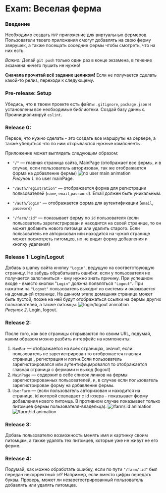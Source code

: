 # Exam: Веселая ферма

### Введение
Необходимо создать `MVP` приложение для виртуальных фермеров. Пользователи твоего приложения смогут добавлять на свою ферму зверушек, а также посещать соседние фермы чтобы смотреть, что на них есть.
<!-- Старайся применить по максимуму все изученные конвенции и стандарты. -->

*Важно:*
Делай `git push` только один раз в конце экзамена, в течение экзамена ничего пушить не нужно!

**Сначала прочитай всё задание целиком!**
Если не получается сделать какой-то релиз, переходи к следующему.

### Pre-release: Setup
Убедись, что в твоем проекте есть файлы `.gitignore`, `package.json` и установлены все необходимые библиотеки. Создай базу данных. Проинициализируй `eslint`.

### Release 0: 
Первое, что нужно сделать - это создать все маршруты на сервере, а также убедиться что по ним открываются нужные компоненты.

Приложение может выглядеть следующим образом:
- `"/"` — главная страница сайта, MainPage (отображает все фермы, и в случае, если пользователь авторизован, так же отображается форма на добавление фермы)
![no user main animation](readme-assets/p1.png)  
*Рисунок 1*. no user mainPage.

- `"/auth/registration"` — отображается форма для регистрации пользователей (`name`, `email`,`password`). Email должен быть уникальным.
- `"/auth/login"` — отображается форма для аутентификации (`email`, `password`)
- `"/farm/:id"` — показывает ферму по `id` пользователя (если пользователь зарегистрирован и находится на своей странице, то он может добавить нового питомца или удалить старого. Если пользователь не авторизован или находится на чужой странице может посмотреть питомцев, но не видит форму добавления и кнопку удаления)

### Release 1: Login/Logout
Добавь в шапку сайта кнопку `"Login"`, ведущую на соответствующую страницу. Не забудь обрабатывать ошибки: если у пользователя не получается залогиниться - ему нужно знать причину. При успешном входе - вместо кнопки "`Login"` должна появляться `"Logout"`. При нажатии на `"Logout"` пользователь выходит из системы и оказывается на домашней странице. На данном этапе домашняя страница может быть пустой, позже на ней будут отображаться ссылки на фермы других пользователей, а также питомцы.
![login/logout animation](readme-assets/p2.png)  
*Рисунок 2*. Login, logout.

### Release 2: 
После того, как все страницы открываются по своим URL, подумай, каким образом можно разбить интерфейс на компоненты:
1) `NavBar` — отображается на всех страницах, значит, если пользователь не зарегистрирован то отоброжается главная страница , регистрация и логин.Если пользователь зарегистрировался или аутентифицмровался то отображается главная страница с фермами и выход (logout)
2) `MainPage` — содержит в себе список линков на фермы зарегистрированных пользователей, и, в случае если пользователь зарегистрирован форму на добавление фермы.
3) `UserFarm` — (если пользователь авторизован и находится на странице, id которой совпадает с id юзера - показывает форму добавления нового питомца. В противном случае показывает только питомцев фермы пользователя-владельца).
![/farm/:id animation](readme-assets/p3.png)
![/farm/:id animation](readme-assets/p4.png)

### Release 3:
Добавь пользователю возможность менять имя и картинку своим питомцам, а также удалять тех питомцев, которые уже не живут не его ферме.

### Release 4:
Подумай, как можно обработать ошибку, если по пути `"/farm/:id"` был передан некорректный `id`? Например, если вместо цифры передать буквы.
Проверь, может ли незарегестрированный пользователь добавлять или удалять питомцев.


